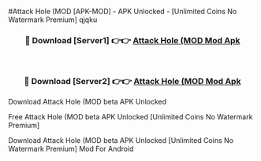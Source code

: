 #Attack Hole (MOD [APK-MOD] - APK Unlocked - [Unlimited Coins No Watermark Premium] qjqku



<div align="center">

<h3>🔴 Download [Server1] 👉👉 <a href="https://momento.my/?title=Attack_Hole_(MOD">Attack Hole (MOD Mod Apk</a></h3><br>

<h3>🔴 Download [Server2] 👉👉 <a href="https://momento.my/?title=Attack_Hole_(MOD">Attack Hole (MOD Mod Apk</a></h3>
</div>



Download Attack Hole (MOD beta APK Unlocked

Free Attack Hole (MOD beta APK Unlocked [Unlimited Coins No Watermark Premium]

Download Attack Hole (MOD beta APK Unlocked [Unlimited Coins No Watermark Premium] Mod For Android
